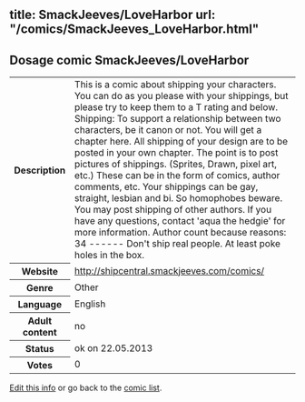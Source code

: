 title: SmackJeeves/LoveHarbor
url: "/comics/SmackJeeves_LoveHarbor.html"
---
Dosage comic SmackJeeves/LoveHarbor
-----------------------------------------

<p id="msg"></p>
<script type="text/javascript">
if (window.location.search === '?edit_info_mail=sent_ok') {
  var elem = document.getElementById("msg");
  elem.innerHTML = 'Edited information sucessfully sent for review, which is usually done daily. Thanks!';
  elem.className = 'ok';
}
</script>
<table class="comicinfo">
<tr>
<th>Description</th><td>This is a comic about shipping your characters. You can do as you please with your shippings, but please try to keep them to a T rating and below. Shipping: To support a relationship between two characters, be it canon or not. You will get a chapter here. All shipping of your design are to be posted in your own chapter. The point is to post pictures of shippings. (Sprites, Drawn, pixel art, etc.) These can be in the form of comics, author comments, etc. Your shippings can be gay, straight, lesbian and bi. So homophobes beware. You may post shipping of other authors. If you have any questions, contact 'aqua the hedgie' for more information. Author count because reasons: 34 ------ Don't ship real people. At least poke holes in the box.</td>
</tr>
<tr>
<th>Website</th><td><a href="http://shipcentral.smackjeeves.com/comics/">http://shipcentral.smackjeeves.com/comics/</a></td>
</tr>
<tr>
<th>Genre</th><td>Other</td>
</tr>
<tr>
<th>Language</th><td>English</td>
</tr>
<tr>
<th>Adult content</th><td>no</td>
</tr>
<tr>
<th>Status</th><td>ok on 22.05.2013</td>
</tr>
<tr>
<th>Votes</th><td>0</td>
</tr>
</table>

[Edit this info](SmackJeeves_LoveHarbor_edit.html) or go back to the [comic list](../comic-index.html).
